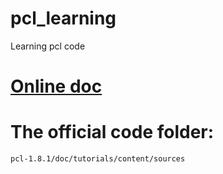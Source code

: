 # pcl_learning
Learning pcl code

# [Online doc](http://www.pointclouds.org/documentation/tutorials/)

# The official code folder:
	pcl-1.8.1/doc/tutorials/content/sources
